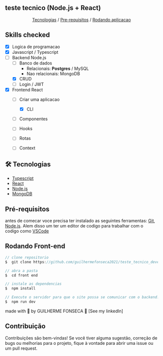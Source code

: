 ## teste tecnico (Node.js + React)

<p align="center"> 
    <a href="#🛠️-tecnologias"> Tecnologias</a> / 
    <a href="#pré-requisitos">Pre-requisitos</a> / 
    <a href="#rodando-front-end">Rodando aplicacao</a>
</p>

## Skills checked

* [X] Logica de programacao
* [x] Javascript / Typescript
* [ ] Backend Node.js
    * [ ] Banco de dados
      * Relacionais: **Postgres** / MySQL
      * Nao relacionais: MongoDB
    * [x] CRUD
    * [ ] Login / JWT
* [x] Frontend React
    * [ ] Criar uma aplicacao
      *  [x]  CLI
    * [ ] Componentes
    * [ ] Hooks
    * [ ] Rotas
    * [ ] Context


## 🛠️ Tecnologias 

- [Typescript](https://www.typescriptlang.org/)
- [React](https://pt-br.react.org/)
- [Node.js](https://nodejs.org/en/)
- [MongoDB](https://www.mongodb.com/pt-br)

## Pré-requisitos

antes de comecar voce precisa ter instalado as seguintes ferramentas:
[Git](https://git-scm.com), [Node.js](https://nodejs.org/en/).
Alem disso um ter um editor de codigo para trabalhar com o codigo como [VSCode](https://code.visualstudio.com/)


##  Rodando Front-end


```js
// clone repositorio
$  git clone https://github.com/guilhermefonseca2021/teste_tecnico_developer

// abra a pasta
$  cd front end

// instale as dependencias
$  npm install

// Execute o servidor para que o site possa se comunicar com o backend.
$  npm run dev

```



made with 💜 by GUILHERME FONSECA 👋 [See my linkedIn]

## Contribuição

Contribuições são bem-vindas! Se você tiver alguma sugestão, correção de bugs ou melhorias para o projeto, fique à vontade para abrir uma issue ou um pull request.